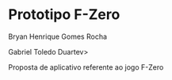 # Prototipo F-Zero
<div>
Bryan Henrique Gomes Rocha

Gabriel Toledo Duartev>
</div>


Proposta de aplicativo referente ao jogo F-Zero
